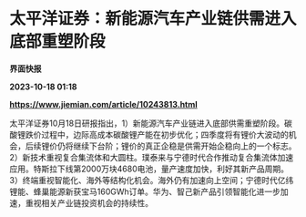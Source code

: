 # 太平洋证券：新能源汽车产业链供需进入底部重塑阶段
**界面快报**

**2023-10-18 01:18**

**https://www.jiemian.com/article/10243813.html**

太平洋证券10月18日研报指出，1）新能源汽车产业链进入底部供需重塑阶段。碳酸锂跌价过程中，边际高成本碳酸锂产能在初步优化；四季度将有锂价大波动的机会，后续锂价仍将继续下台阶；锂价的真正企稳是供需开始企稳向上的一个标志。2）新技术重视复合集流体和大圆柱。璞泰来与宁德时代合作推动复合集流体加速应用。特斯拉下线第2000万块4680电池，量产速度加快，利好其新产品周期。3）终端重视智能化、海外等结构化机会。海外仍有加速向上空间；宁德时代亿纬锂能、蜂巢能源新获宝马160GWh订单。华为、智己新产品引领智能化进一步加速，重视相关产业链投资机会的持续性。
